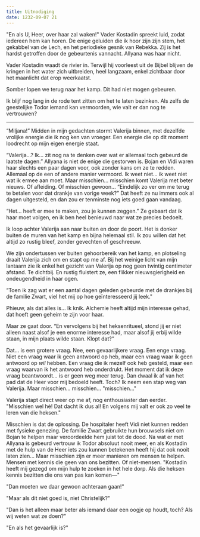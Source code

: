 ```yaml
---
title: Uitnodiging
date: 1232-09-07 21
---
```

"En als U, Heer, over haar zal waken!" Vader Kostadin spreekt luid, zodat iedereen hem kan horen. De enige geluiden die ik hoor zijn zijn stem, het gekabbel van de Lech, en het periodieke gesnik van Rebekka. Zij is het hardst getroffen door de gebeurtenis vannacht. Allyana was haar nicht.

Vader Kostadin waadt de rivier in. Terwijl hij voorleest uit de Bijbel blijven de kringen in het water zich uitbreiden, heel langzaam, enkel zichtbaar door het maanlicht dat erop weerkaatst.

Somber lopen we terug naar het kamp. Dit had niet mogen gebeuren.

Ik blijf nog lang in de rode tent zitten om het te laten bezinken. Als zelfs de geestelijke Todor iemand kan vermoorden, wie valt er dan nog te vertrouwen?

---

“Miljana!” Midden in mijn gedachten stormt Valerija binnen, met dezelfde vrolijke energie die ik nog ken van vroeger. Een energie die op dit moment loodrecht op mijn eigen energie staat. 

“Valerija…? Ik… zit nog na te denken over wat er allemaal toch gebeurd de laatste dagen.” Allyana is niet de enige die gestorven is. Bojan en Vidi waren haar slechts een paar dagen voor, ook zonder kans om ze te redden. Allemaal op de een of andere manier vermoord. Ik weet niet... ik weet niet wat ik ermee aan moet. Maar misschien… misschien komt Valerija met beter nieuws. Of afleiding. Of misschien gewoon… “Eindelijk zo ver om me terug te betalen voor dat drankje van vorige week?” Dat heeft ze nu immers ook al dagen uitgesteld, en dan zou er tenminste nog iets goed gaan vandaag.

“Het… heeft er mee te maken, zou je kunnen zeggen.” Ze gebaart dat ik haar moet volgen, en ik ben heel benieuwd naar wat ze precies bedoelt.

Ik loop achter Valerija aan naar buiten en door de poort. Het is donker buiten de muren van het kamp en bijna helemaal stil. Ik zou willen dat het altijd zo rustig bleef, zonder gevechten of geschreeuw. 

We zijn ondertussen ver buiten gehoorbereik van het kamp, en plotseling draait Valerija zich om en stapt op me af. Bij het weinige licht van mijn lantaarn zie ik enkel het gezicht van Valerija op nog geen twintig centimeter afstand. Te dichtbij. En rustig fluistert ze, een flikker nieuwsgierigheid en ondeugendheid in haar ogen. 

“Toen ik zag wat er een aantal dagen geleden gebeurde met de drankjes bij de familie Zwart, viel het mij op hoe geïnteresseerd jij leek."

Phieuw, als dat alles is… Ik knik. Alchemie heeft altijd mijn interesse gehad, dat hoeft geen geheim te zijn voor haar.

Maar ze gaat door. “En vervolgens bij het heksenritueel, stond jij er niet alleen naast alsof je een enorme interesse had, maar alsof jij erbij wilde staan, in mijn plaats wilde staan. Klopt dat?”

Dat… is een grotere vraag. Nee, een gevaarlijkere vraag. Een enge vraag. Niet een vraag waar ik geen antwoord op heb, maar een vraag waar ik geen antwoord op *wil* hebben. Een vraag die ik mezelf ook heb gesteld, maar een vraag waarvan ik het antwoord heb onderdrukt. Het moment dat ik deze vraag beantwoordt… is er geen weg meer terug. Dan dwaal ik af van het pad dat de Heer voor mij bedoeld heeft. Toch? Ik neem een stap weg van Valerija. Maar misschien… misschien… "misschien…"

Valerija stapt direct weer op me af, nog enthousiaster dan eerder. "Misschien wel hè! Dat dacht ik dus al! En volgens mij valt er ook zo veel te leren van die heksen."

Misschien is dat de oplossing. De hospitaler heeft Vidi niet kunnen redden met fysieke genezing. De familie Zwart gebruikte hun brouwsels niet om Bojan te helpen maar veroordeelde hem juist tot de dood. Na wat er met Allyana is gebeurd vertrouw ik Todor absoluut nooit meer, en als Kostadin met de hulp van de Heer iets zou kunnen betekenen heeft hij dat ook nooit laten zien... Maar misschien zijn er meer manieren om mensen te helpen. Mensen met kennis die geen van ons bezitten. Of niet-mensen. "Kostadin heeft mij gezegd om mijn hulp te zoeken in het hele dorp. Als die heksen kennis bezitten die ons van pas kan komen—"

"Dan moeten we daar gewoon achteraan gaan!"

"Maar als dit niet goed is, niet Christelijk?"

"Dan is het alleen maar beter als iemand daar een oogje op houdt, toch? Als wij weten wat ze doen?"

"En als het gevaarlijk is?"


